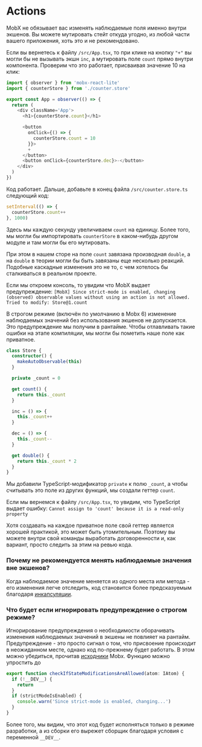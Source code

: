 # Actions

MobX не обязывает вас изменять наблюдаемые поля именно внутри экшенов. Вы можете мутировать стейт откуда угодно, из любой части вашего приложения, хоть это и не рекомендовано.

Если вы вернетесь к файлу `/src/App.tsx`, то при клике на кнопку `"+"` вы могли бы не вызывать экшн `inc`, а мутировать поле `count` прямо внутри компонента. Проверим что это работает, присваивая значение 10 на клик:

```js
import { observer } from 'mobx-react-lite'
import { counterStore } from './counter.store'

export const App = observer(() => {
  return (
    <div className='App'>
      <h1>{counterStore.count}</h1>

      <button
        onClick={() => {
          counterStore.count = 10
        }}>
        +
      </button>
      <button onClick={counterStore.dec}>-</button>
    </div>
  )
})
```

Код работает. Дальше, добавьте в конец файла `/src/counter.store.ts` следующий код:

```js
setInterval(() => {
  counterStore.count++
}, 1000)
```

Здесь мы каждую секунду увеличиваем `count` на единицу. Более того, мы могли бы импортировать `counterStore` в каком-нибудь другом модуле и там могли бы его мутировать.

При этом в нашем сторе на поле `count` завязана производная `double`, а на `double` в теории могли бы быть завязаны еще несколько реакций. Подобные каскадные изменения это не то, с чем хотелось бы сталкиваться в реальном проекте.

Если мы откроем консоль, то увидим что MobX выдает предупреждение:
`[MobX] Since strict-mode is enabled, changing (observed) observable values without using an action is not allowed. Tried to modify: Store@1.count`

В строгом режиме (включён по умолчанию в Mobx 6) изменение наблюдаемых значений без использования экшенов не допускается. Это предупреждение мы получим в рантайме. Чтобы отлавливать такие ошибки на этапе компиляции, мы могли бы пометить наше поле как приватное.

```typescript
class Store {
  constructor() {
    makeAutoObservable(this)
  }

  private _count = 0

  get count() {
    return this._count
  }

  inc = () => {
    this._count++
  }

  dec = () => {
    this._count--
  }

  get double() {
    return this._count * 2
  }
}
```

Мы добавили TypeScript-модификатор `private` к полю `_count`, а чтобы считывать это поле из других функций, мы создали геттер `count`.

Если мы вернемся к файлу `/src/App.tsx`, то увидим, что TypeScript выдает ошибку:
`Cannot assign to 'count' because it is a read-only property`

Хотя создавать на каждое приватное поле свой геттер является хорошей практикой, это может быть утомительным. Поэтому вы можете внутри свой команды выработать договоренности и, как вариант, просто следить за этим на ревью кода.

### Почему не рекомендуется менять наблюдаемые значения вне экшенов?
Когда наблюдаемое значение меняется из одного места или метода - его изменения легче отследить, код становится более предсказуемым благодаря [инкапсуляции](https://learn.javascript.ru/private-protected-properties-methods).

### Что будет если игнорировать предупреждение о строгом режиме?

Игнорирование предупреждения о необходимости оборачивать изменения наблюдаемых значений в экшены не повлияет на рантайм. Предупреждение - это просто сигнал о том, что присвоение происходит в неожиданном месте, однако код по-прежнему будет работать. В этом можно убедиться, прочитав [исходники](https://github.com/mobxjs/mobx/blob/2caf7e1a3504dde3d7c9bde3c6fb56ca85168018/packages/mobx/src/core/derivation.ts#L135) Mobx. Функцию можно упростить до

```typescript
export function checkIfStateModificationsAreAllowed(atom: IAtom) {
  if (!__DEV__) {
    return
  }
  if (strictModeIsEnabled) {
    console.warn('Since strict-mode is enabled, changing...')
  }
}
```

Более того, мы видим, что этот код будет исполняться только в режиме разработки, а из сборки его вырежет сборщик благодаря условия с переменной `__DEV__`.


